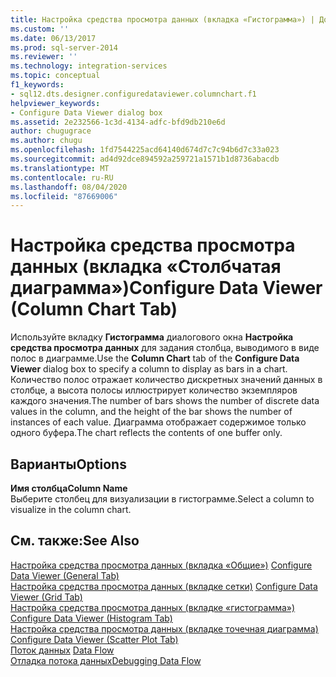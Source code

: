 ```yaml
---
title: Настройка средства просмотра данных (вкладка «Гистограмма») | Документация Майкрософт
ms.custom: ''
ms.date: 06/13/2017
ms.prod: sql-server-2014
ms.reviewer: ''
ms.technology: integration-services
ms.topic: conceptual
f1_keywords:
- sql12.dts.designer.configuredataviewer.columnchart.f1
helpviewer_keywords:
- Configure Data Viewer dialog box
ms.assetid: 2e232566-1c3d-4134-adfc-bfd9db210e6d
author: chugugrace
ms.author: chugu
ms.openlocfilehash: 1fd7544225acd64140d674d7c7c94b6d7c33a023
ms.sourcegitcommit: ad4d92dce894592a259721a1571b1d8736abacdb
ms.translationtype: MT
ms.contentlocale: ru-RU
ms.lasthandoff: 08/04/2020
ms.locfileid: "87669006"
---
```

# <a name="configure-data-viewer-column-chart-tab"></a><span data-ttu-id="07ea8-102">Настройка средства просмотра данных (вкладка «Столбчатая диаграмма»)</span><span class="sxs-lookup"><span data-stu-id="07ea8-102">Configure Data Viewer (Column Chart Tab)</span></span>
  <span data-ttu-id="07ea8-103">Используйте вкладку **Гистограмма** диалогового окна **Настройка средства просмотра данных** для задания столбца, выводимого в виде полос в диаграмме.</span><span class="sxs-lookup"><span data-stu-id="07ea8-103">Use the **Column Chart** tab of the **Configure Data Viewer** dialog box to specify a column to display as bars in a chart.</span></span> <span data-ttu-id="07ea8-104">Количество полос отражает количество дискретных значений данных в столбце, а высота полосы иллюстрирует количество экземпляров каждого значения.</span><span class="sxs-lookup"><span data-stu-id="07ea8-104">The number of bars shows the number of discrete data values in the column, and the height of the bar shows the number of instances of each value.</span></span> <span data-ttu-id="07ea8-105">Диаграмма отображает содержимое только одного буфера.</span><span class="sxs-lookup"><span data-stu-id="07ea8-105">The chart reflects the contents of one buffer only.</span></span>  
  
## <a name="options"></a><span data-ttu-id="07ea8-106">Варианты</span><span class="sxs-lookup"><span data-stu-id="07ea8-106">Options</span></span>  
 <span data-ttu-id="07ea8-107">**Имя столбца**</span><span class="sxs-lookup"><span data-stu-id="07ea8-107">**Column Name**</span></span>  
 <span data-ttu-id="07ea8-108">Выберите столбец для визуализации в гистограмме.</span><span class="sxs-lookup"><span data-stu-id="07ea8-108">Select a column to visualize in the column chart.</span></span>  
  
## <a name="see-also"></a><span data-ttu-id="07ea8-109">См. также:</span><span class="sxs-lookup"><span data-stu-id="07ea8-109">See Also</span></span>  
 <span data-ttu-id="07ea8-110">[Настройка средства просмотра данных &#40;вкладка «Общие»&#41;](../../2014/integration-services/configure-data-viewer-general-tab.md) </span><span class="sxs-lookup"><span data-stu-id="07ea8-110">[Configure Data Viewer &#40;General Tab&#41;](../../2014/integration-services/configure-data-viewer-general-tab.md) </span></span>  
 <span data-ttu-id="07ea8-111">[Настройка средства просмотра данных &#40;вкладке сетки&#41;](../../2014/integration-services/configure-data-viewer-grid-tab.md) </span><span class="sxs-lookup"><span data-stu-id="07ea8-111">[Configure Data Viewer &#40;Grid Tab&#41;](../../2014/integration-services/configure-data-viewer-grid-tab.md) </span></span>  
 <span data-ttu-id="07ea8-112">[Настройка средства просмотра данных &#40;вкладке «гистограмма»&#41;](../../2014/integration-services/configure-data-viewer-histogram-tab.md) </span><span class="sxs-lookup"><span data-stu-id="07ea8-112">[Configure Data Viewer &#40;Histogram Tab&#41;](../../2014/integration-services/configure-data-viewer-histogram-tab.md) </span></span>  
 <span data-ttu-id="07ea8-113">[Настройка средства просмотра данных &#40;вкладке точечная диаграмма&#41;](../../2014/integration-services/configure-data-viewer-scatter-plot-tab.md) </span><span class="sxs-lookup"><span data-stu-id="07ea8-113">[Configure Data Viewer &#40;Scatter Plot Tab&#41;](../../2014/integration-services/configure-data-viewer-scatter-plot-tab.md) </span></span>  
 <span data-ttu-id="07ea8-114">[Поток данных](data-flow/data-flow.md) </span><span class="sxs-lookup"><span data-stu-id="07ea8-114">[Data Flow](data-flow/data-flow.md) </span></span>  
 [<span data-ttu-id="07ea8-115">Отладка потока данных</span><span class="sxs-lookup"><span data-stu-id="07ea8-115">Debugging Data Flow</span></span>](troubleshooting/debugging-data-flow.md)  
  
  
